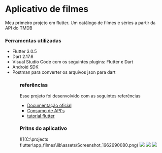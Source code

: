 # Aplicativo de filmes

Meu primeiro projeto em flutter. Um catálogo de filmes e séries a partir da API do TMDB

### Ferramentas utilizadas
<ul>
 <li> Flutter 3.0.5</li>
 <li> Dart 2.17.6</li>
 <li>Visual Studio Code com os seguintes plugins: Flutter e Dart</li>
 <li> Android SDK</li>
 <li> Postman para converter os arquivos json para dart</li>
<ul>

### referências

Esse projeto foi desenvolvido com as seguintes referências

- [Documentação oficial](https://docs.flutter.dev/)
- [Consumo de API's](https://flutter.dev/docs/get-started/install)
- [tutorial flutter](https://www.youtube.com/watch?v=1ukSR1GRtMU&list=PL4cUxeGkcC9jLYyp2Aoh6hcWuxFDX6PBJ)

### Pritns do aplicativo
![](C:\projects flutter\app_filmes\lib\assets\Screenshot_1662690080.png)
<img src ="C:\projects flutter\app_filmes\lib\assets\Screenshot_1662690080.png">
<img src ="C:\projects flutter\app_filmes\lib\assets\Screenshot_1662690105.png">
<img src ="C:\projects flutter\app_filmes\lib\assets\Screenshot_1662690203.png">